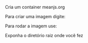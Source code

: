Cria um container meanjs.org
 
Para criar uma imagem digite: 


Para rodar a imagem use:

Exponha o diretório raiz onde você fez 



